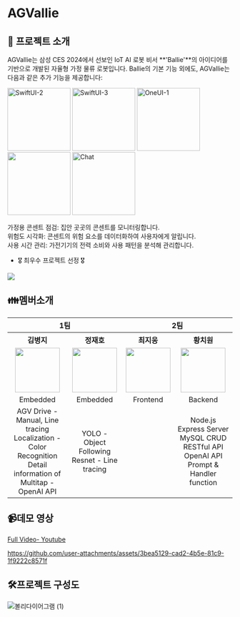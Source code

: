 # AGVallie
## 📌 프로젝트 소개
AGVallie는 삼성 CES 2024에서 선보인 IoT AI 로봇 비서 **'Ballie'**의 아이디어를 기반으로 개발된 자율형 가정 물류 로봇입니다.
Ballie의 기본 기능 외에도, AGVallie는 다음과 같은 추가 기능을 제공합니다:


<img width="141" alt="SwiftUI-2" src="https://github.com/user-attachments/assets/7b09740e-18bd-42c8-8c41-802108e91857">
<img width="141" alt="SwiftUI-3" src="https://github.com/user-attachments/assets/e5028f52-a4be-410c-b602-c7e71680b926">
<img width="141" alt="OneUI-1" src="https://github.com/user-attachments/assets/c069a5a4-40e3-40ea-9dac-85504879dc76">
<img width="141" alt="" src="https://github.com/user-attachments/assets/361d8576-3db9-400a-a16b-e32294a2c63a">
<img width="141" alt="Chat" src="https://github.com/user-attachments/assets/69be8ac1-9fbc-4ccf-acc6-5b1d80eb91ca">




가정용 콘센트 점검: 집안 곳곳의 콘센트를 모니터링합니다.<br>
위험도 시각화: 콘센트의 위험 요소를 데이터화하여 사용자에게 알립니다.<br>
사용 시간 관리: 가전기기의 전력 소비와 사용 패턴을 분석해 관리합니다.<br>

- 🎖️ 최우수 프로젝트 선정 🎖️
<img witdh="200" src="https://github.com/user-attachments/assets/dbf52bd8-15a1-4b9f-9094-7b5092148f6b">

## 👪멤버소개
<table>
<tr align="center">
   <th colspan="2">1팀</th>
   <th colspan="2">2팀</th>
</tr>
<tr align="center">
   <th>김병지</th>
   <th>정재호</th>
   <th>최지웅</th>
   <th>황치원</th>
</tr>
<tr align ="center">  
   <td><a href="https://github.com/byungjikim"><img src="https://avatars.githubusercontent.com/u/107911398?v=4" width="100"></a></td>
   <td><a href="https://github.com/kaybb12"><img src="https://avatars.githubusercontent.com/u/117065754?v=4" width="100"></a></td>
   <td><a href="https://github.com/wldnd9904"><img src="https://avatars.githubusercontent.com/u/74809873?v=4" width="100"></a></td>  
   <td><a href="https://github.com/mellon1999"><img src="https://avatars.githubusercontent.com/u/110246155?v=4" width="100"></a></td>
</tr>
<tr align ="center">
    <td>Embedded</td>
    <td>Embedded</td>
    <td>Frontend</td>
    <td>Backend</td>
</tr>
  <tr align ="center">
    <td>AGV Drive - Manual, Line tracing<br>
       Localization - Color Recognition <br>
       Detail information of Multitap - OpenAI API<br></td>
         <td>YOLO - Object Following<br>
            Resnet - Line tracing<br>
            </td>
         <td></td>
    <td>Node.js Express Server<br>
       MySQL CRUD RESTful API<br>
       OpenAI API Prompt & Handler function<br></td>
</tr>
</table>
</p>

## 📹데모 영상
[Full Video- Youtube](https://www.youtube.com/watch?v=xcwLBNMgCEM&t=3s) 


https://github.com/user-attachments/assets/3bea5129-cad2-4b5e-81c9-1f9222c8571f


## 🛠️프로젝트 구성도
![볼리다이어그램 (1)](https://github.com/user-attachments/assets/03538f28-e9f5-452b-be0e-e73ec880fb9e)

